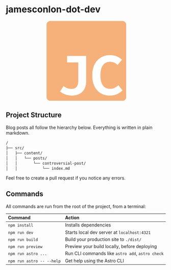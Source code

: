 # jamesconlon-dot-dev

<p align="center"><img src="/public/favicon-js.svg" alt="jamesconlon.dev icon" width="250"/></p>

## Project Structure

Blog posts all follow the hierarchy below. Everything is written in plain markdown.

```text
/
├── src/
│   ├── content/
│   │   └── posts/
│   │       └── controversial-post/
│   │           └── index.md
```

Feel free to create a pull request if you notice any errors.

## Commands

All commands are run from the root of the project, from a terminal:

| Command                   | Action                                           |
| :------------------------ | :----------------------------------------------- |
| `npm install`             | Installs dependencies                            |
| `npm run dev`             | Starts local dev server at `localhost:4321`      |
| `npm run build`           | Build your production site to `./dist/`          |
| `npm run preview`         | Preview your build locally, before deploying     |
| `npm run astro ...`       | Run CLI commands like `astro add`, `astro check` |
| `npm run astro -- --help` | Get help using the Astro CLI                     |

